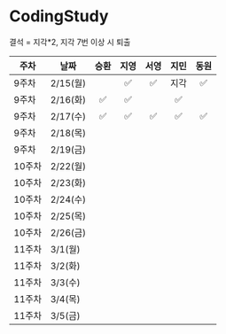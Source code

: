 # CodingStudy
결석 = 지각*2, 
지각 7번 이상 시 퇴출

|주차|날짜|승환|지영|서영|지민|동원|
|--------|--------|:-------:|:-------:|:-------:|:-------:|:-------:|
|9주차|2/15(월)|| ✅| ✅|지각| ✅|
|9주차|2/16(화)| ✅| ✅|| ✅||
|9주차|2/17(수)|✅|✅|✅|✅|✅|
|9주차|2/18(목)||||||
|9주차|2/19(금)||||||
|10주차|2/22(월)||||||
|10주차|2/23(화)||||||
|10주차|2/24(수)||||||
|10주차|2/25(목)||||||
|10주차|2/26(금)||||||
|11주차|3/1(월)||||||
|11주차|3/2(화)||||||
|11주차|3/3(수)||||||
|11주차|3/4(목)||||||
|11주차|3/5(금)||||||
